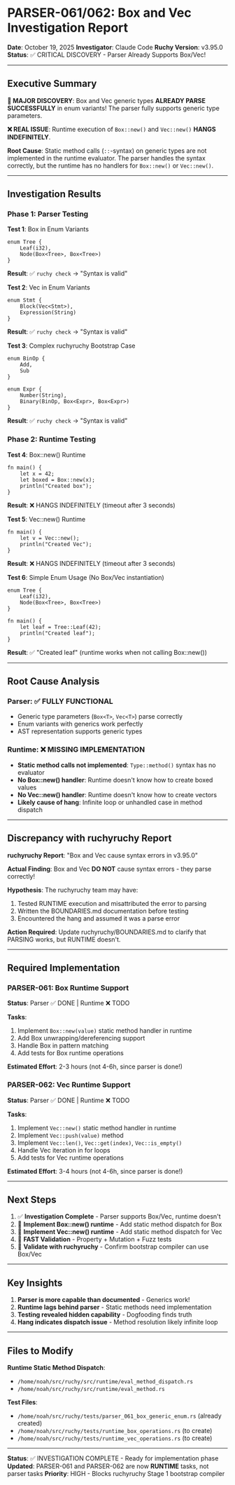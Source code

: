 # PARSER-061/062: Box<T> and Vec<T> Investigation Report

**Date**: October 19, 2025
**Investigator**: Claude Code
**Ruchy Version**: v3.95.0
**Status**: ✅ CRITICAL DISCOVERY - Parser Already Supports Box/Vec!

---

## Executive Summary

**🎉 MAJOR DISCOVERY**: Box<T> and Vec<T> generic types **ALREADY PARSE SUCCESSFULLY** in enum variants! The parser fully supports generic type parameters.

**❌ REAL ISSUE**: Runtime execution of `Box::new()` and `Vec::new()` **HANGS INDEFINITELY**.

**Root Cause**: Static method calls (`::`-syntax) on generic types are not implemented in the runtime evaluator. The parser handles the syntax correctly, but the runtime has no handlers for `Box::new()` or `Vec::new()`.

---

## Investigation Results

### Phase 1: Parser Testing

**Test 1**: Box<T> in Enum Variants
```ruchy
enum Tree {
    Leaf(i32),
    Node(Box<Tree>, Box<Tree>)
}
```
**Result**: ✅ `ruchy check` → "Syntax is valid"

**Test 2**: Vec<T> in Enum Variants
```ruchy
enum Stmt {
    Block(Vec<Stmt>),
    Expression(String)
}
```
**Result**: ✅ `ruchy check` → "Syntax is valid"

**Test 3**: Complex ruchyruchy Bootstrap Case
```ruchy
enum BinOp {
    Add,
    Sub
}

enum Expr {
    Number(String),
    Binary(BinOp, Box<Expr>, Box<Expr>)
}
```
**Result**: ✅ `ruchy check` → "Syntax is valid"

### Phase 2: Runtime Testing

**Test 4**: Box::new() Runtime
```ruchy
fn main() {
    let x = 42;
    let boxed = Box::new(x);
    println("Created box");
}
```
**Result**: ❌ HANGS INDEFINITELY (timeout after 3 seconds)

**Test 5**: Vec::new() Runtime
```ruchy
fn main() {
    let v = Vec::new();
    println("Created Vec");
}
```
**Result**: ❌ HANGS INDEFINITELY (timeout after 3 seconds)

**Test 6**: Simple Enum Usage (No Box/Vec instantiation)
```ruchy
enum Tree {
    Leaf(i32),
    Node(Box<Tree>, Box<Tree>)
}

fn main() {
    let leaf = Tree::Leaf(42);
    println("Created leaf");
}
```
**Result**: ✅ "Created leaf" (runtime works when not calling Box::new())

---

## Root Cause Analysis

### Parser: ✅ FULLY FUNCTIONAL
- Generic type parameters (`Box<T>`, `Vec<T>`) parse correctly
- Enum variants with generics work perfectly
- AST representation supports generic types

### Runtime: ❌ MISSING IMPLEMENTATION
- **Static method calls not implemented**: `Type::method()` syntax has no evaluator
- **No Box::new() handler**: Runtime doesn't know how to create boxed values
- **No Vec::new() handler**: Runtime doesn't know how to create vectors
- **Likely cause of hang**: Infinite loop or unhandled case in method dispatch

---

## Discrepancy with ruchyruchy Report

**ruchyruchy Report**: "Box<T> and Vec<T> cause syntax errors in v3.95.0"

**Actual Finding**: Box<T> and Vec<T> **DO NOT** cause syntax errors - they parse correctly!

**Hypothesis**: The ruchyruchy team may have:
1. Tested RUNTIME execution and misattributed the error to parsing
2. Written the BOUNDARIES.md documentation before testing
3. Encountered the hang and assumed it was a parse error

**Action Required**: Update ruchyruchy/BOUNDARIES.md to clarify that PARSING works, but RUNTIME doesn't.

---

## Required Implementation

### PARSER-061: Box<T> Runtime Support
**Status**: Parser ✅ DONE | Runtime ❌ TODO

**Tasks**:
1. Implement `Box::new(value)` static method handler in runtime
2. Add Box unwrapping/dereferencing support
3. Handle Box in pattern matching
4. Add tests for Box runtime operations

**Estimated Effort**: 2-3 hours (not 4-6h, since parser is done!)

### PARSER-062: Vec<T> Runtime Support
**Status**: Parser ✅ DONE | Runtime ❌ TODO

**Tasks**:
1. Implement `Vec::new()` static method handler in runtime
2. Implement `Vec::push(value)` method
3. Implement `Vec::len()`, `Vec::get(index)`, `Vec::is_empty()`
4. Handle Vec iteration in for loops
5. Add tests for Vec runtime operations

**Estimated Effort**: 3-4 hours (not 4-6h, since parser is done!)

---

## Next Steps

1. ✅ **Investigation Complete** - Parser supports Box/Vec, runtime doesn't
2. 🔄 **Implement Box::new() runtime** - Add static method dispatch for Box
3. 🔄 **Implement Vec::new() runtime** - Add static method dispatch for Vec
4. 🔄 **FAST Validation** - Property + Mutation + Fuzz tests
5. 🔄 **Validate with ruchyruchy** - Confirm bootstrap compiler can use Box/Vec

---

## Key Insights

1. **Parser is more capable than documented** - Generics work!
2. **Runtime lags behind parser** - Static methods need implementation
3. **Testing revealed hidden capability** - Dogfooding finds truth
4. **Hang indicates dispatch issue** - Method resolution likely infinite loop

---

## Files to Modify

**Runtime Static Method Dispatch**:
- `/home/noah/src/ruchy/src/runtime/eval_method_dispatch.rs`
- `/home/noah/src/ruchy/src/runtime/eval_method.rs`

**Test Files**:
- `/home/noah/src/ruchy/tests/parser_061_box_generic_enum.rs` (already created)
- `/home/noah/src/ruchy/tests/runtime_box_operations.rs` (to create)
- `/home/noah/src/ruchy/tests/runtime_vec_operations.rs` (to create)

---

**Status**: ✅ INVESTIGATION COMPLETE - Ready for implementation phase
**Updated**: PARSER-061 and PARSER-062 are now **RUNTIME** tasks, not parser tasks
**Priority**: HIGH - Blocks ruchyruchy Stage 1 bootstrap compiler

